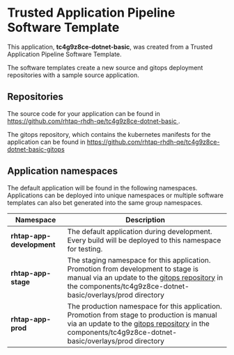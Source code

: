# Trusted Application Pipeline Software Template

This application, **tc4g9z8ce-dotnet-basic**, was created from a Trusted Application Pipeline Software Template.

The software templates create a new source and gitops deployment repositories with a sample source application. 

## Repositories

The source code for your application can be found in [https://github.com/rhtap-rhdh-qe/tc4g9z8ce-dotnet-basic ](https://github.com/rhtap-rhdh-qe/tc4g9z8ce-dotnet-basic ).
 
The gitops repository, which contains the kubernetes manifests for the application can be found in 
[https://github.com/rhtap-rhdh-qe/tc4g9z8ce-dotnet-basic-gitops ](https://github.com/rhtap-rhdh-qe/tc4g9z8ce-dotnet-basic-gitops ) 

## Application namespaces 

The default application will be found in the following namespaces. Applications can be deployed into unique namespaces or multiple software templates can also bet generated into the same group namespaces.  

|  Namespace   |  Description   |  
| -------- | -------- |   
| **rhtap-app-development** | The default application during development. Every build will be deployed to this namespace for testing. | 
| **rhtap-app-stage** | The staging namespace for this application. Promotion from development to stage is manual via an update to the [gitops repository](https://github.com/rhtap-rhdh-qe/tc4g9z8ce-dotnet-basic-gitops ) in the components/tc4g9z8ce-dotnet-basic/overlays/prod directory |  
| **rhtap-app-prod** | The production namespace for this application. Promotion from stage to production is manual via an update to the [gitops repository](https://github.com/rhtap-rhdh-qe/tc4g9z8ce-dotnet-basic-gitops ) in the components/tc4g9z8ce-dotnet-basic/overlays/prod directory | 